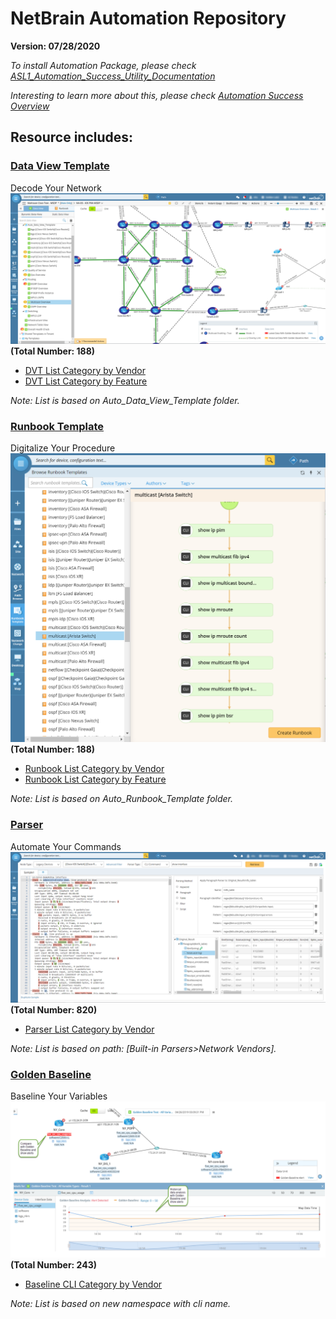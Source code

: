 # NetBrain Automation Repository
**Version: 07/28/2020**

*To install Automation Package, please check [ASL1_Automation_Success_Utility_Documentation](docs/ASL1_Automation_Success_Utility_Documentation_v2.0.pdf)*

*Interesting to learn more about this, please check [Automation Success Overview](https://www.netbraintech.com/blog/automation-success-overview/)*

## Resource includes:

### [Data View Template](https://www.netbraintech.com/docs/ie80/help/index.html?data-view.htm)
Decode Your Network 
![alt text](images/dvt.png "NetBrain Data View")
**(Total Number: 188)**
* [DVT List Category by Vendor](resource_list/data_view_template/byVendor.md)
* [DVT List Category by Feature](resource_list/data_view_template/byFeature.md)

*Note: List is based on Auto_Data_View_Template folder.*

### [Runbook Template](https://www.netbraintech.com/docs/ie80/help/index.html?using-runbook.htm)
Digitalize Your Procedure
![alt text](images/runbook.png "NetBrain Runbook")
**(Total Number: 188)**
* [Runbook List Category by Vendor](resource_list/runbook_template/byVendor.md)
* [Runbook List Category by Feature](resource_list/runbook_template/byFeature.md)

*Note: List is based on Auto_Runbook_Template folder.*

### [Parser](https://www.netbraintech.com/docs/ie80/help/index.html?parser-library.htm)
Automate Your Commands
![alt text](images/parser.png "NetBrain Parser")
**(Total Number: 820)**
* [Parser List Category by Vendor](resource_list/parser/byVendor.md)

*Note: List is based on path: [Built-in Parsers>Network Vendors].*

### [Golden Baseline](https://www.netbraintech.com/docs/ie80/help/index.html?golden-baseline.htm)
Baseline Your Variables
![alt text](images/golden_baseline_variable.png "NetBrain Golden Baseline")
**(Total Number: 243)**
* [Baseline CLI Category by Vendor](resource_list/golden_baseline/byVendor.md)

*Note: List is based on new namespace with cli name.*